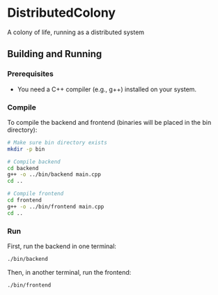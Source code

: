 # DistributedColony
A colony of life, running as a distributed system

## Building and Running

### Prerequisites
- You need a C++ compiler (e.g., g++) installed on your system.

### Compile

To compile the backend and frontend (binaries will be placed in the bin directory):

```sh
# Make sure bin directory exists
mkdir -p bin

# Compile backend
cd backend
g++ -o ../bin/backend main.cpp
cd ..

# Compile frontend
cd frontend
g++ -o ../bin/frontend main.cpp
cd ..
```

### Run

First, run the backend in one terminal:

```sh
./bin/backend
```

Then, in another terminal, run the frontend:

```sh
./bin/frontend
```

